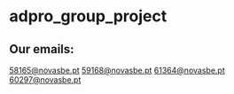 # adpro_group_project



## Our emails:
58165@novasbe.pt
59168@novasbe.pt
61364@novasbe.pt
60297@novasbe.pt

